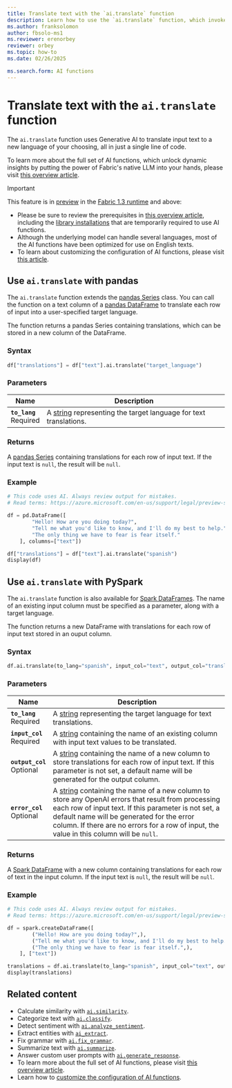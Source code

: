 ```yaml
---
title: Translate text with the `ai.translate` function
description: Learn how to use the `ai.translate` function, which invokes Generative AI to translate input text to a new language of your choosing.
ms.author: franksolomon
author: fbsolo-ms1
ms.reviewer: erenorbey
reviewer: orbey
ms.topic: how-to
ms.date: 02/26/2025

ms.search.form: AI functions
---
```


# Translate text with the `ai.translate` function

The `ai.translate` function uses Generative AI to translate input text to a new language of your choosing, all in just a single line of code.

To learn more about the full set of AI functions, which unlock dynamic insights by putting the power of Fabric's native LLM into your hands, please visit [this overview article](ai-function-overview.md).

> [!IMPORTANT]
> This feature is in [preview](../../get-started/preview.md) in the [Fabric 1.3 runtime](../../data-engineering/runtime-1-3.md) and above:
>
> - Please be sure to review the prerequisites in [this overview article](ai-function-overview.md), including the [library installations](ai-function-overview.md#getting-started-with-ai-functions) that are temporarily required to use AI functions.
> - Although the underlying model can handle several languages, most of the AI functions have been optimized for use on English texts.
> - To learn about customizing the configuration of AI functions, please visit [this article](ai-function-configuration.md).

## Use `ai.translate` with pandas

The `ai.translate` function extends the [pandas Series](https://pandas.pydata.org/docs/reference/api/pandas.Series.html) class. You can call the function on a text column of a [pandas DataFrame](https://pandas.pydata.org/docs/reference/api/pandas.DataFrame.html) to translate each row of input into a user-specified target language. 

The function returns a pandas Series containing translations, which can be stored in a new column of the DataFrame.

### Syntax

```python
df["translations"] = df["text"].ai.translate("target_language")
```

### Parameters

| **Name** | **Description** |
|---|---|
| **`to_lang`** <br> Required | A [string](https://docs.python.org/3/library/stdtypes.html#str) representing the target language for text translations. |

### Returns

A [pandas Series](https://pandas.pydata.org/docs/reference/api/pandas.Series.html) containing translations for each row of input text. If the input text is `null`, the result will be `null`.

### Example

```python
# This code uses AI. Always review output for mistakes. 
# Read terms: https://azure.microsoft.com/en-us/support/legal/preview-supplemental-terms/

df = pd.DataFrame([
        "Hello! How are you doing today?", 
        "Tell me what you'd like to know, and I'll do my best to help.", 
        "The only thing we have to fear is fear itself."
    ], columns=["text"])

df["translations"] = df["text"].ai.translate("spanish")
display(df)
```

## Use `ai.translate` with PySpark

The `ai.translate` function is also available for [Spark DataFrames](https://spark.apache.org/docs/latest/api/python/reference/pyspark.sql/dataframe.html). The name of an existing input column must be specified as a parameter, along with a target language.

The function returns a new DataFrame with translations for each row of input text stored in an ouput column.

### Syntax

```python
df.ai.translate(to_lang="spanish", input_col="text", output_col="translations")
```

### Parameters

| **Name** | **Description** |
|---|---|
| **`to_lang`** <br> Required | A [string](https://spark.apache.org/docs/latest/api/python/reference/pyspark.sql/api/pyspark.sql.types.StringType.html) representing the target language for text translations. |
| **`input_col`** <br> Required | A [string](https://spark.apache.org/docs/latest/api/python/reference/pyspark.sql/api/pyspark.sql.types.StringType.html) containing the name of an existing column with input text values to be translated. |
| **`output_col`** <br> Optional | A [string](https://spark.apache.org/docs/latest/api/python/reference/pyspark.sql/api/pyspark.sql.types.StringType.html) containing the name of a new column to store translations for each row of input text. If this parameter is not set, a default name will be generated for the output column. |
| **`error_col`** <br> Optional | A [string](https://spark.apache.org/docs/latest/api/python/reference/pyspark.sql/api/pyspark.sql.types.StringType.html) containing the name of a new column to store any OpenAI errors that result from processing each row of input text. If this parameter is not set, a default name will be generated for the error column. If there are no errors for a row of input, the value in this column will be `null`. |

### Returns

A [Spark DataFrame](https://spark.apache.org/docs/latest/api/python/reference/pyspark.sql/dataframe.html) with a new column containing translations for each row of text in the input column. If the input text is `null`, the result will be `null`.

### Example

```python
# This code uses AI. Always review output for mistakes. 
# Read terms: https://azure.microsoft.com/en-us/support/legal/preview-supplemental-terms/

df = spark.createDataFrame([
        ("Hello! How are you doing today?",),
        ("Tell me what you'd like to know, and I'll do my best to help.",),
        ("The only thing we have to fear is fear itself.",),
    ], ["text"])

translations = df.ai.translate(to_lang="spanish", input_col="text", output_col="translations")
display(translations)
```

## Related content

- Calculate similarity with [`ai.similarity`](similarity.md).
- Categorize text with [`ai.classify`](classify.md).
- Detect sentiment with [`ai.analyze_sentiment`](analyze-sentiment.md).
- Extract entities with [`ai_extract`](extract.md).
- Fix grammar with [`ai.fix_grammar`](fix-grammar.md).
- Summarize text with [`ai.summarize`](summarize.md).
- Answer custom user prompts with [`ai.generate_response`](generate-response.md).
- To learn more about the full set of AI functions, please visit [this overview article](ai-function-overview.md).
- Learn how to [customize the configuration of AI functions](ai-function-configuration.md).
